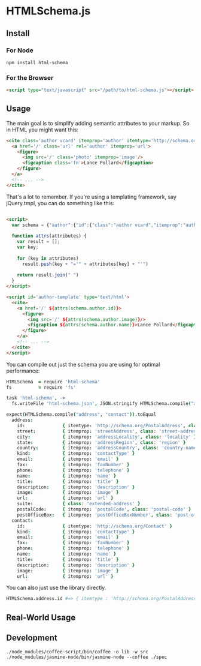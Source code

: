 # HTMLSchema.js

## Install

### For Node

```
npm install html-schema
```

### For the Browser

``` html
<script type="text/javascript" src="/path/to/html-schema.js"></script>
```

## Usage

The main goal is to simplify adding semantic attributes to your markup.  So in HTML you might want this:

``` html
<cite class='author vcard' itemprop='author' itemtype='http://schema.org/Person'>
  <a href='/' class='url' rel='author' itemprop='url'>
    <figure>
      <img src='/' class='photo' itemprop='image'/>
      <figcaption class='fn'>Lance Pollard</figcaption>
    </figure>
  </a>
  <!-- ... -->
</cite>
```

That's a lot to remember.  If you're using a templating framework, say jQuery.tmpl, you can do something like this:

``` javascript

```

``` html
<script>
  var schema = {"author":{"id":{"class":"author vcard","itemprop":"author","itemtype":"http://schema.org/Person"}}} //... the rest of the json
  
  function attrs(attributes) {
    var result = [];
    var key;
    
    for (key in attributes)
      result.push(key + "='" + attributes[key] + "'")
      
    return result.join(" ")
  }
</script>

<script id='author-template' type='text/html'>
  <cite>
    <a href='/' ${attrs(schema.author.id)}>
      <figure>
        <img src='/' ${attrs(schema.author.image)}/>
        <figcaption ${attrs(schema.author.name)}>Lance Pollard</figcaption>
      </figure>
    </a>
    <!-- ... -->
  </cite>
</script>
```

You can compile out just the schema you are using for optimal performance:

``` coffeescript
HTMLSchema  = require 'html-schema'
fs          = require 'fs'

task 'html-schema', ->
  fs.writeFile 'html-schema.json', JSON.stringify HTMLSchema.compile("address", "contact")

expect(HTMLSchema.compile("address", "contact")).toEqual
  address:
    id:              { itemtype: 'http://schema.org/PostalAddress', class: 'adr' }
    street:          { itemprop: 'streetAddress', class: 'street-address' }
    city:            { itemprop: 'addressLocality', class: 'locality' }
    state:           { itemprop: 'addressRegion', class: 'region' }
    country:         { itemprop: 'addressCountry', class: 'country-name' }
    kind:            { itemprop: 'contactType' }
    email:           { itemprop: 'email' }
    fax:             { itemprop: 'faxNumber' }
    phone:           { itemprop: 'telephone' }
    name:            { itemprop: 'name' }
    title:           { itemprop: 'title' }
    description:     { itemprop: 'description' }
    image:           { itemprop: 'image' }
    url:             { itemprop: 'url' }
    suite:           { class: 'extended-address' }
    postalCode:      { itemprop: 'postalCode', class: 'postal-code' }
    postOfficeBox:   { itemprop: 'postOfficeBoxNumber', class: 'post-office-box' }
  contact:
    id:              { itemtype: 'http://schema.org/Contact' }
    kind:            { itemprop: 'contactType' }
    email:           { itemprop: 'email' }
    fax:             { itemprop: 'faxNumber' }
    phone:           { itemprop: 'telephone' }
    name:            { itemprop: 'name' }
    title:           { itemprop: 'title' }
    description:     { itemprop: 'description' }
    image:           { itemprop: 'image' }
    url:             { itemprop: 'url' }
```

You can also just use the library directly.

``` coffeescript
HTMLSchema.address.id #=> { itemtype : 'http://schema.org/PostalAddress', class : 'adr' }
```

## Real-World Usage



## Development

```
./node_modules/coffee-script/bin/coffee -o lib -w src
./node_modules/jasmine-node/bin/jasmine-node --coffee ./spec
```
